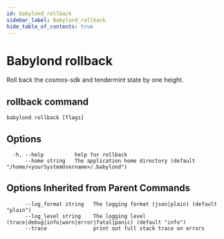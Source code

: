 ```yaml
---
id: babylond_rollback
sidebar_label: Babylond_rollback
hide_table_of_contents: true
---
```


# Babylond rollback
Roll back the cosmos-sdk and tendermint state by one height.
## rollback command
```
babylond rollback [flags]
```
## Options
```
  -h, --help          help for rollback
      --home string   The application home directory (default "/home/<yourSystemUsername>/.babylond")
```
## Options Inherited from Parent Commands
```
      --log_format string   The logging format (json|plain) (default "plain")
      --log_level string    The logging level (trace|debug|info|warn|error|fatal|panic) (default "info")
      --trace               print out full stack trace on errors
```
